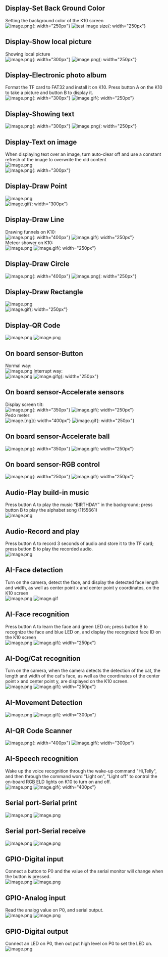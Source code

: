 ## **Display-Set Back Ground Color**
Setting the background color of the K10 screen<br/>
![image.png](img/example_mindplus/exampleMindplus1.png){: width="250px"}
![test image size](img/example_mindplus/exampleMindplus1.gif){: width="250px"}

## **Display-Show local picture**
Showing local picture<br/>
![image.png](img/example_mindplus/exampleMindplus3.png){: width="300px"}
![image.png](img/example_mindplus/exampleMindplus4.png){: width="250px"}

## **Display-Electronic photo album**
Format the TF card to FAT32 and install it on K10. Press button A on the K10 to take a picture and button B to display it.<br/>
![image.png](img/example_mindplus/exampleMindplus5.png){: width="300px"}
![image.gif](img/example_mindplus/exampleMindplus5.gif){: width="250px"}


## **Display-Showing text**
![image.png](img/example_mindplus/exampleMindplus7.png){: width="300px"}
![image.png](img/example_mindplus/exampleMindplus6.gif){: width="250px"}

## **Display-Text on image**
When displaying text over an image, turn auto-clear off and use a constant refresh of the image to overwrite the old content<br/>
![image.png](img/example_mindplus/exampleMindplus10.png)<br/>
![image.png](img/example_mindplus/exampleMindplus9.png){: width="300px"}

## **Display-Draw Point**
![image.png](img/example_mindplus/exampleMindplus11.png)<br/>
![image.gif](img/example_mindplus/exampleMindplus11.gif){: width="300px"}

## **Display-Draw Line**
Drawing funnels on K10:<br/>
![image.png](img/example_mindplus/exampleMindplus12.png){: width="400px"}
![image.gif](img/example_mindplus/exampleMindplus12.gif){: width="250px"}<br/>
Meteor shower on K10:<br/>
![image.png](img/example_mindplus/exampleMindplus42.png)
![image.gif](img/example_mindplus/exampleMindplus42.gif){: width="250px"}


## **Display-Draw Circle**
![image.png](img/example_mindplus/exampleMindplus13.png){: width="400px"}
![image.png](img/example_mindplus/exampleMindplus14.png){: width="250px"}

## **Display-Draw Rectangle**
![image.png](img/example_mindplus/exampleMindplus15.png)<br/>
![image.gif](img/example_mindplus/exampleMindplus16.gif){: width="250px"}

## **Display-QR Code**
![image.png](img/example_mindplus/exampleMindplus17.png) 
![image.png](img/example_mindplus/exampleMindplus18.png)

## **On board sensor-Button**
Normal way:<br/>
![image.png](img/example_mindplus/exampleMindplus19.png)
Interrupt way:<br/>
![image.png](img/example_mindplus/exampleMindplus20.png)
![image.gifg](img/example_mindplus/exampleMindplus20.gif){: width="250px"}


## **On board sensor-Accelerate sensors**
Display screen tilt:<br/>
![image.png](img/example_mindplus/exampleMindplus22.png){: width="350px"} 
![image.gif](img/example_mindplus/exampleMindplus21.gif){: width="250px"}<br/>
Pedo meter:<br/>
![image.[ng]](img/example_mindplus/exampleMindplus43.png){: width="400px"}
![image.gif](img/example_mindplus/exampleMindplus43.gif){: width="250px"}

## **On board sensor-Accelerate ball**
![image.png](img/example_mindplus/exampleMindplus23.png){: width="350px"}
![image.gif](img/example_mindplus/exampleMindplus23.gif){: width="250px"}

## **On board sensor-RGB control**
![image.png](img/example_mindplus/exampleMindplus24.png){: width="250px"}
![image.gif](img/example_mindplus/exampleMindplus24.gif){: width="250px"}

## **Audio-Play build-in music**
Press button A to play the music “BIRTHDAY” in the background; press button B to play the alphabet song (1155661)<br/>
![image.png](img/example_mindplus/exampleMindplus25.png) 

## **Audio-Record and play**
Press button A to record 3 seconds of audio and store it to the TF card; press button B to play the recorded audio.<br/>
![image.png](img/example_mindplus/exampleMindplus26.png) 

## **AI-Face detection**
Turn on the camera, detect the face, and display the detected face length and width, as well as center point x and center point y coordinates, on the K10 screen<br/>
![image.png](img/example_mindplus/exampleMindplus27.png) 
![image.gif](img/example_mindplus/exampleMindplus27.gif) 

## **AI-Face recognition**
Press button A to learn the face and green LED on; press button B to recognize the face and blue LED on, and display the recognized face ID on the K10 screen<br/>
![image.png](img/example_mindplus/exampleMindplus28.png)
![image.gif](img/example_mindplus/exampleMindplus28.gif){: width="250px"}

## **AI-Dog/Cat recognition**
Turn on the camera, when the camera detects the detection of the cat, the length and width of the cat's face, as well as the coordinates of the center point x and center point y, are displayed on the K10 screen.<br/>
![image.png](img/example_mindplus/exampleMindplus29.png)
![image.gif](img/example_mindplus/exampleMindplus29.gif){: width="250px"}

## **AI-Movement Detection**
![image.png](img/example_mindplus/exampleMindplus44.png)
![image.gif](img/example_mindplus/exampleMindplus44.gif){: width="300px"}

## **AI-QR Code Scanner**
![image.png](img/example_mindplus/exampleMindplus30.png){: width="400px"}
![image.gif](img/example_mindplus/exampleMindplus30.gif){: width="300px"}

## **AI-Speech recognition**
Wake up the voice recognition through the wake-up command "Hi,Telly", and then through the command word "Light on", "Light off" to control the on-board RGB ELD lights on K10 to turn on and off. <br/>
![image.png](img/example_mindplus/exampleMindplus31.png) 
![image.gif](img/example_mindplus/exampleMindplus31.gif){: width="400px"}

## **Serial port-Serial print**
![image.png](img/example_mindplus/exampleMindplus33.png) 
![image.png](img/example_mindplus/exampleMindplus34.png) 

## **Serial port-Serial receive**
![image.png](img/example_mindplus/exampleMindplus35.png) 
![image.png](img/example_mindplus/exampleMindplus36.png) 

## **GPIO-Digital input**
Connect a button to P0 and the value of the serial monitor will change when the button is pressed.<br/>
![image.png](img/example_mindplus/exampleMindplus37.png) 
![image.png](img/example_mindplus/exampleMindplus38.png) 


## **GPIO-Analog input**
Read the analog value on P0, and serial output.<br/>
![image.png](img/example_mindplus/exampleMindplus39.png) 
![image.png](img/example_mindplus/exampleMindplus40.png) 


## **GPIO-Digital output**
Connect an LED on P0, then out put high level on P0 to set the LED on.<br/>
![image.png](img/example_mindplus/exampleMindplus41.png) 
